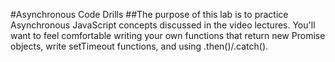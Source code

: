 #Asynchronous Code Drills
##The purpose of this lab is to practice Asynchronous JavaScript concepts discussed in the video lectures. You'll want to feel comfortable writing your own functions that return new Promise objects, write setTimeout functions, and using .then()/.catch().